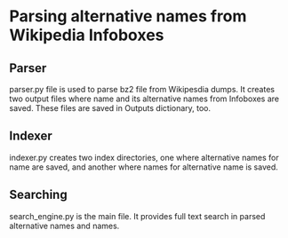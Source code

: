 # Parsing alternative names from Wikipedia Infoboxes

## Parser
parser.py file is used to parse bz2 file from Wikipesdia dumps. It creates two output files where name and its alternative names from Infoboxes are saved. These files are saved in
Outputs dictionary, too.

## Indexer
indexer.py creates two index directories, one where alternative names for name are saved, and another where names for alternative name is saved. 

## Searching 
search_engine.py is the main file. It provides full text search in parsed alternative names and names.
